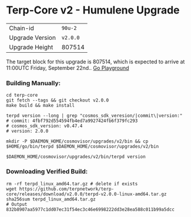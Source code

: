 # Terp-Core v2 - Humulene Upgrade

|                 |                                                              |
|-----------------|--------------------------------------------------------------|
| Chain-id        | `90u-2`                                                |
| Upgrade Version | `v2.0.0`                                        |
| Upgrade Height  | 807514                                                      |



The target block for this upgrade is 807514, which is expected to arrive at 11:00UTC Friday, September 22nd.. [Go Playground](https://go.dev/play/p/QBqPjGz2xpO)

### Building Manually:
```
cd terp-core
git fetch --tags && git checkout v2.0.0 
make build && make install 

terpd version --long | grep "cosmos_sdk_veresion/|commit\|version:"
# commit: 4fbf792d554594fb4ed7a9927424fb6f379fc293
# cosmos_sdk_version: v0.47.4
# version: 2.0.0

mkdir -P $DAEMON_HOME/cosmovisor/upgrades/v2/bin && cp $HOME/go/bin/terpd $DAEMON_HOME/cosmovisor/upgrades/v2/bin 

$DAEMON_HOME/cosmovisor/upgrades/v2/bin/terpd version
```
### Downloading Verified Build:
```
rm -rf terpd_linux_amd64.tar.gz # delete if exists
wget https://github.com/terpnetwork/terp-core/releases/download/v2.0.0/terpd-v2.0.0-linux-amd64.tar.gz
sha256sum terpd_linux_amd64.tar.gz 
# Output 832b8907aa5977c1dd07ec31f54ec3c46e6998222dd3e28ea588c011b99a5dcc
```

